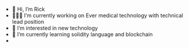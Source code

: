 - 👋 Hi, I’m Rick
- 👨🏽‍💻 I’m currently working on Ever medical technology with technical lead position
- 👀 I’m interested in new technology 
- 🌱 I’m currently learning solidity language and blockchain
- 
<!---
rick-ihma/rick-ihma is a ✨ special ✨ repository because its `README.md` (this file) appears on your GitHub profile.
You can click the Preview link to take a look at your changes.
--->
